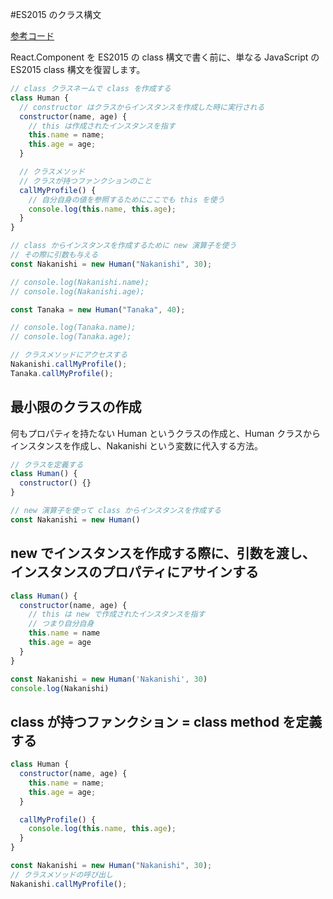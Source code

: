 #ES2015 のクラス構文

[参考コード](https://codesandbox.io/s/rjon921l5q)

React.Component を ES2015 の class 構文で書く前に、単なる JavaScript の ES2015 class 構文を復習します。

```js
// class クラスネームで class を作成する
class Human {
  // constructor はクラスからインスタンスを作成した時に実行される
  constructor(name, age) {
    // this は作成されたインスタンスを指す
    this.name = name;
    this.age = age;
  }

  // クラスメソッド
  // クラスが持つファンクションのこと
  callMyProfile() {
    // 自分自身の値を参照するためにここでも this を使う
    console.log(this.name, this.age);
  }
}

// class からインスタンスを作成するために new 演算子を使う
// その際に引数も与える
const Nakanishi = new Human("Nakanishi", 30);

// console.log(Nakanishi.name);
// console.log(Nakanishi.age);

const Tanaka = new Human("Tanaka", 40);

// console.log(Tanaka.name);
// console.log(Tanaka.age);

// クラスメソッドにアクセスする
Nakanishi.callMyProfile();
Tanaka.callMyProfile();

```

## 最小限のクラスの作成

何もプロパティを持たない Human というクラスの作成と、Human クラスからインスタンスを作成し、Nakanishi という変数に代入する方法。

```js
// クラスを定義する
class Human() {
  constructor() {}
}

// new 演算子を使って class からインスタンスを作成する
const Nakanishi = new Human()
```

## new でインスタンスを作成する際に、引数を渡し、インスタンスのプロパティにアサインする

```js
class Human() {
  constructor(name, age) {
    // this は new で作成されたインスタンスを指す
    // つまり自分自身
    this.name = name
    this.age = age
  }
}

const Nakanishi = new Human('Nakanishi', 30)
console.log(Nakanishi)
```

## class が持つファンクション = class method を定義する

```js
class Human {
  constructor(name, age) {
    this.name = name;
    this.age = age;
  }

  callMyProfile() {
    console.log(this.name, this.age);
  }
}

const Nakanishi = new Human("Nakanishi", 30);
// クラスメソッドの呼び出し
Nakanishi.callMyProfile();
```
